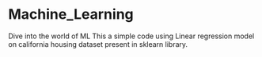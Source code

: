 # Machine_Learning
Dive into the world of ML 
This a simple code using Linear regression model on california housing dataset present in sklearn library.
